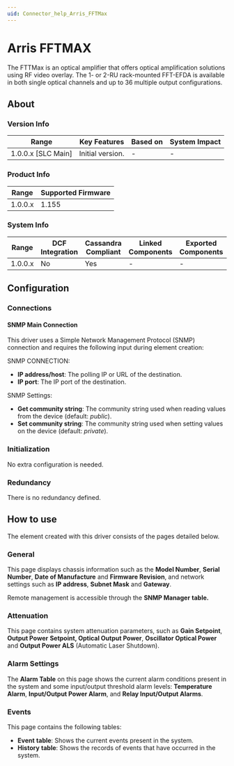 ```yaml
---
uid: Connector_help_Arris_FFTMax
---
```


# Arris FFTMAX

The FTTMax is an optical amplifier that offers optical amplification solutions using RF video overlay. The 1- or 2-RU rack-mounted FFT-EFDA is available in both single optical channels and up to 36 multiple output configurations.

## About

### Version Info

| **Range**            | **Key Features** | **Based on** | **System Impact** |
|----------------------|------------------|--------------|-------------------|
| 1.0.0.x \[SLC Main\] | Initial version. | \-           | \-                |

### Product Info

| **Range** | **Supported Firmware** |
|-----------|------------------------|
| 1.0.0.x   | 1.155                  |

### System Info

| **Range** | **DCF Integration** | **Cassandra Compliant** | **Linked Components** | **Exported Components** |
|-----------|---------------------|-------------------------|-----------------------|-------------------------|
| 1.0.0.x   | No                  | Yes                     | \-                    | \-                      |

## Configuration

### Connections

#### SNMP Main Connection

This driver uses a Simple Network Management Protocol (SNMP) connection and requires the following input during element creation:

SNMP CONNECTION:

- **IP address/host**: The polling IP or URL of the destination.
- **IP port**: The IP port of the destination.

SNMP Settings:

- **Get community string**: The community string used when reading values from the device (default: *public*).
- **Set community string**: The community string used when setting values on the device (default: *private*).

### Initialization

No extra configuration is needed.

### Redundancy

There is no redundancy defined.

## How to use

The element created with this driver consists of the pages detailed below.

### General

This page displays chassis information such as the **Model Number**, **Serial Number**, **Date of Manufacture** and **Firmware Revision**, and network settings such as **IP address**, **Subnet Mask** and **Gateway**.

Remote management is accessible through the **SNMP Manager** **table.**

### Attenuation

This page contains system attenuation parameters, such as **Gain Setpoint**, **Output Power** **Setpoint, Optical Output Power**, **Oscillator Optical Power** and **Output Power ALS** (Automatic Laser Shutdown).

### Alarm Settings

The **Alarm Table** on this page shows the current alarm conditions present in the system and some input/output threshold alarm levels: **Temperature Alarm**, **Input/Output Power Alarm**, and **Relay Input/Output Alarms**.

### Events

This page contains the following tables:

- **Event** **table**: Shows the current events present in the system.
- **History** **table**: Shows the records of events that have occurred in the system.
